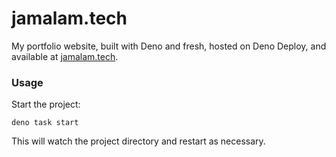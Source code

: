 # jamalam.tech

My portfolio website, built with Deno and fresh, hosted on Deno Deploy, and available at [jamalam.tech](https://jamalam.tech/).

### Usage

Start the project:

```
deno task start
```

This will watch the project directory and restart as necessary.
